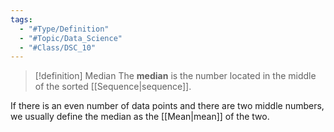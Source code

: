 ```yaml
---
tags:
  - "#Type/Definition"
  - "#Topic/Data_Science"
  - "#Class/DSC_10"
---
```


> [!definition] Median
> The **median** is the number located in the middle of the sorted [[Sequence|sequence]].

If there is an even number of data points and there are two middle numbers, we usually define the median as the [[Mean|mean]] of the two. 